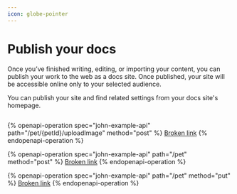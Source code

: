```yaml
---
icon: globe-pointer
---
```


# Publish your docs

Once you’ve finished writing, editing, or importing your content, you can publish your work to the web as a docs site. Once published, your site will be accessible online only to your selected audience.

You can publish your site and find related settings from your docs site's homepage.

<figure><img src="https://gitbookio.github.io/onboarding-template-images/publish-hero.png" alt=""><figcaption></figcaption></figure>

{% openapi-operation spec="john-example-api" path="/pet/{petId}/uploadImage" method="post" %}
[Broken link](broken-reference)
{% endopenapi-operation %}

{% openapi-operation spec="john-example-api" path="/pet" method="post" %}
[Broken link](broken-reference)
{% endopenapi-operation %}

{% openapi-operation spec="john-example-api" path="/pet" method="put" %}
[Broken link](broken-reference)
{% endopenapi-operation %}

